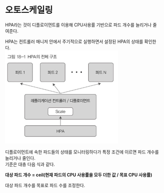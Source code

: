 # 오토스케일링

HPA라는 것이 디플로이먼트를 이용해 CPU사용률 기반으로 파드 개수를 늘리거나 줄여준다.  

HPA는 컨트롤러 매니저 안에서 주기적으로 실행하면서 설정된 HPA의 상태를 확인한다.  
![](img/img20.png)

디플로이먼트에 속한 파드들의 상태를 모니터링하다가 특정 조건에 이르면 파드 개수를 늘리거나 줄인다.  
기준은 대충 다음 식과 같다.

**대상 파드 개수 = ceil(현재 파드의 CPU 사용률을 모두 더한 값 / 목표 CPU 사용률)**

대상 파드 개수를 목표로 파드 수를 조정한다.  